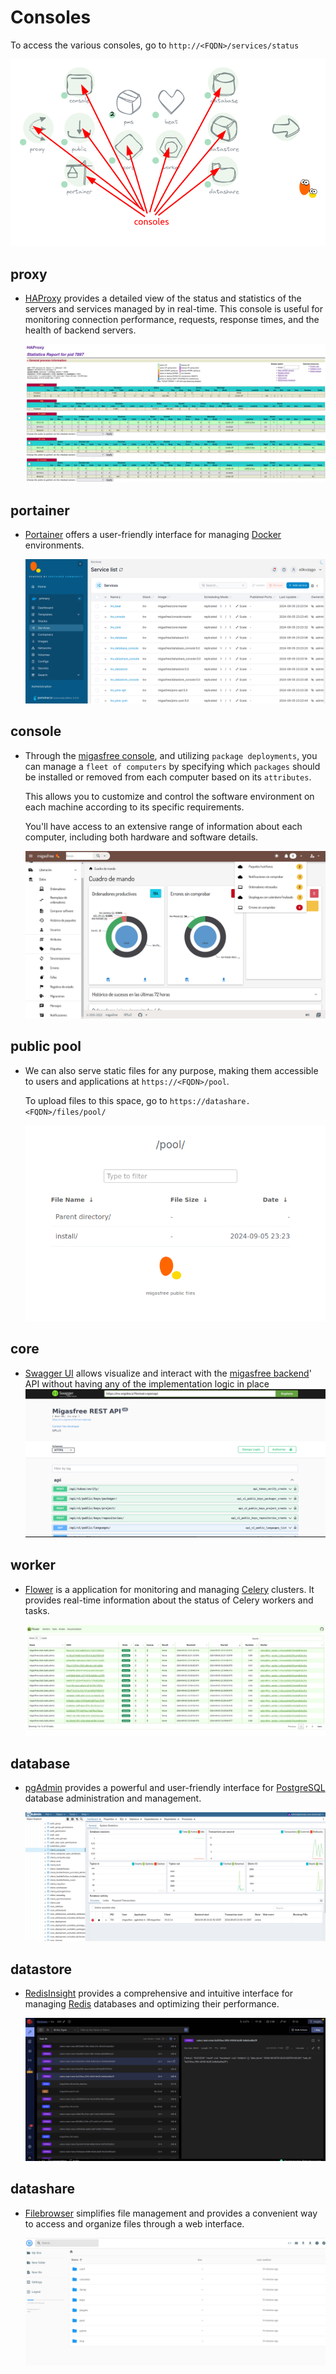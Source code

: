 # Consoles 

To access the various consoles, go to `http://<FQDN>/services/status`

![consoles](consoles.png)

## proxy
  
  * [HAProxy](https://github.com/haproxy/haproxy) provides a detailed view of the status and statistics of the servers and services managed by  in real-time. This console is useful for monitoring connection performance, requests, response times, and the health of backend servers.

    ![proxy-console](proxy-console.png)
    
    
## portainer

* [Portainer](https://github.com/portainer/portainer) offers a user-friendly interface for managing [Docker](https://github.com/docker) environments. 

  ![portainer-console](portainer-console.png)

## console

* Through the [migasfree console](https://github.com/migasfree/migasfree-frontend), and utilizing `package deployments`, you can manage a `fleet of computers` by specifying which `packages` should be installed or removed from each computer based on its `attributes`.

  This allows you to customize and control the software environment on each machine according to its specific requirements.

  You'll have access to an extensive range of information about each computer, including both hardware and software details.


  ![migasfree-console](migasfree-console.png)

## public pool

* We can also serve static files for any purpose, making them accessible to users and applications at  `https://<FQDN>/pool`.

  To upload files to this space, go to `https://datashare.<FQDN>/files/pool/`

  ![public-console](public-console.png)


## core

* [Swagger UI](https://github.com/swagger-api/swagger-ui) allows visualize and interact with the [migasfree backend](https://github.com/migasfree/migasfree-backend)' API  without having any of the implementation logic in place
  ![core-console](core-console.png)

## worker

* [Flower](https://github.com/mher/flower)  is a application for monitoring and managing [Celery](https://github.com/celery/celery) clusters. It provides real-time information about the status of Celery workers and tasks.

  ![worker-console](worker-console.png)

## database

* [pgAdmin](https://github.com/pgadmin-org/pgadmin4) provides a powerful and user-friendly interface for [PostgreSQL](https://github.com/postgres/postgres) database administration and management.

  ![database-console](database-console.png)

## datastore

* [RedisInsight](https://github.com/RedisInsight/RedisInsight) provides a comprehensive and intuitive interface for managing [Redis](https://github.com/redis/redis) databases and optimizing their performance.

  ![datastore-console](datastore-console.png)

## datashare

* [Filebrowser](https://github.com/filebrowser/filebrowser) simplifies file management and provides a convenient way to access and organize files through a web interface.

  ![datashare-console](datashare-console.png)

